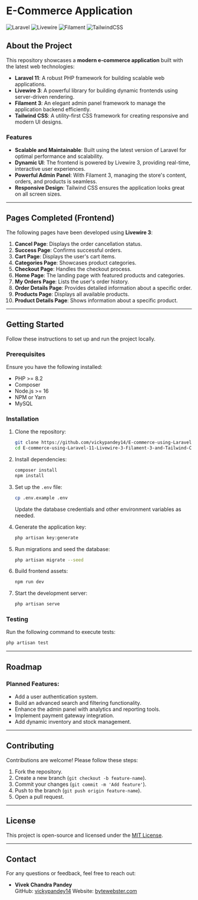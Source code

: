 # E-Commerce Application

![Laravel](https://img.shields.io/badge/Laravel-11-red?style=flat-square&logo=laravel) ![Livewire](https://img.shields.io/badge/Livewire-3-blue?style=flat-square&logo=laravel) ![Filament](https://img.shields.io/badge/Filament-3-green?style=flat-square&logo=filament) ![TailwindCSS](https://img.shields.io/badge/TailwindCSS-v3-06B6D4?style=flat-square&logo=tailwind-css)

## About the Project

This repository showcases a **modern e-commerce application** built with the latest web technologies:

- **Laravel 11**: A robust PHP framework for building scalable web applications.
- **Livewire 3**: A powerful library for building dynamic frontends using server-driven rendering.
- **Filament 3**: An elegant admin panel framework to manage the application backend efficiently.
- **Tailwind CSS**: A utility-first CSS framework for creating responsive and modern UI designs.

### Features

- **Scalable and Maintainable**: Built using the latest version of Laravel for optimal performance and scalability.
- **Dynamic UI**: The frontend is powered by Livewire 3, providing real-time, interactive user experiences.
- **Powerful Admin Panel**: With Filament 3, managing the store's content, orders, and products is seamless.
- **Responsive Design**: Tailwind CSS ensures the application looks great on all screen sizes.

---

## Pages Completed (Frontend)

The following pages have been developed using **Livewire 3**:

1. **Cancel Page**: Displays the order cancellation status.
2. **Success Page**: Confirms successful orders.
3. **Cart Page**: Displays the user's cart items.
4. **Categories Page**: Showcases product categories.
5. **Checkout Page**: Handles the checkout process.
6. **Home Page**: The landing page with featured products and categories.
7. **My Orders Page**: Lists the user's order history.
8. **Order Details Page**: Provides detailed information about a specific order.
9. **Products Page**: Displays all available products.
10. **Product Details Page**: Shows information about a specific product.

---

## Getting Started

Follow these instructions to set up and run the project locally.

### Prerequisites

Ensure you have the following installed:

- PHP >= 8.2
- Composer
- Node.js >= 16
- NPM or Yarn
- MySQL

### Installation

1. Clone the repository:
   ```bash
   git clone https://github.com/vickypandey14/E-commerce-using-Laravel-11-Livewire-3-Filament-3-and-Tailwind-CSS.git
   cd E-commerce-using-Laravel-11-Livewire-3-Filament-3-and-Tailwind-CSS
   ```

2. Install dependencies:
   ```bash
   composer install
   npm install
   ```

3. Set up the `.env` file:
   ```bash
   cp .env.example .env
   ```
   Update the database credentials and other environment variables as needed.

4. Generate the application key:
   ```bash
   php artisan key:generate
   ```

5. Run migrations and seed the database:
   ```bash
   php artisan migrate --seed
   ```

6. Build frontend assets:
   ```bash
   npm run dev
   ```

7. Start the development server:
   ```bash
   php artisan serve
   ```

### Testing

Run the following command to execute tests:
```bash
php artisan test
```

---

## Roadmap

### Planned Features:
- Add a user authentication system.
- Build an advanced search and filtering functionality.
- Enhance the admin panel with analytics and reporting tools.
- Implement payment gateway integration.
- Add dynamic inventory and stock management.

---

## Contributing

Contributions are welcome! Please follow these steps:

1. Fork the repository.
2. Create a new branch (`git checkout -b feature-name`).
3. Commit your changes (`git commit -m 'Add feature'`).
4. Push to the branch (`git push origin feature-name`).
5. Open a pull request.

---

## License

This project is open-source and licensed under the [MIT License](LICENSE).

---

## Contact

For any questions or feedback, feel free to reach out:

- **Vivek Chandra Pandey**  
  GitHub: [vickypandey14](https://github.com/vickypandey14)
  Website: [bytewebster.com](https://bytewebster.com)

